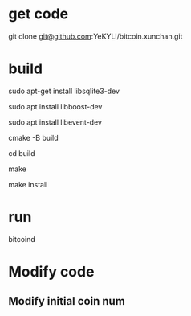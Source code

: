 # get code

git clone git@github.com:YeKYLI/bitcoin.xunchan.git

# build

sudo apt-get install libsqlite3-dev

sudo apt install libboost-dev

sudo apt  install libevent-dev

cmake -B build

cd build

make

make install

# run

bitcoind

# Modify code

## Modify initial coin num

## 

